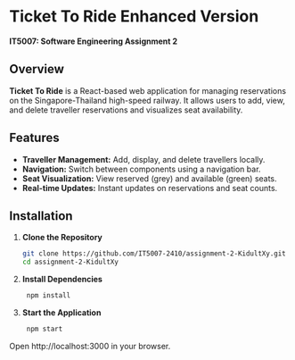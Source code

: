 <!-- # IT5007 Tutorial Setup and Submission

* Attach shell to the container on VSCode and work on your tutorial from /home/it5007/
```
cd /home/it5007/
```
* $```git clone <your github classroom repository url>```
* Once you are done with the changes to the code base, add node_modules to .gitignore, but ensure package.json reflects all packages you installed additionally.
* Make sure you commit your changes to the repository using the command:
  - $```git commit -am "answer to T3"```

## IT5007 Tutorial Submission
 * When pushing a change to remote repository, you will be asked for your github username and password. Recently, github has replaced passwords with personal access tokens. To generate a personal access token, follow the instructions in this link: https://docs.github.com/en/authentication/keeping-your-account-and-data-secure/creating-a-personal-access-token.
 * ```$git push```
 * If you are coding in a branch use the following command instead: ```$git push -u origin <mybranchname>``` -->


# Ticket To Ride Enhanced Version

**IT5007: Software Engineering Assignment 2**  

## Overview

**Ticket To Ride** is a React-based web application for managing reservations on the Singapore-Thailand high-speed railway. It allows users to add, view, and delete traveller reservations and visualizes seat availability.

## Features

- **Traveller Management:** Add, display, and delete travellers locally.
- **Navigation:** Switch between components using a navigation bar.
- **Seat Visualization:** View reserved (grey) and available (green) seats.
- **Real-time Updates:** Instant updates on reservations and seat counts.

## Installation

1. **Clone the Repository**
   ```bash
   git clone https://github.com/IT5007-2410/assignment-2-KidultXy.git
   cd assignment-2-KidultXy
   ```
2. **Install Dependencies**

   ```bash
    npm install
   ```

3. **Start the Application**
   ```bash
    npm start
   ```

Open http://localhost:3000 in your browser.
